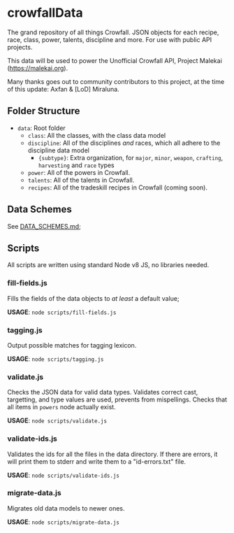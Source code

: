 # crowfallData
The grand repository of all things Crowfall. JSON objects for each recipe, race, class, power, talents, discipline and more. For use with public API projects.

This data will be used to power the Unofficial Crowfall API, Project Malekai (https://malekai.org).

Many thanks goes out to community contributors to this project, at the time of this update:
Axfan & [LoD] Miraluna.

## Folder Structure
- `data`: Root folder
  - `class`: All the classes, with the class data model
  - `discipline`: All of the disciplines *and* races, which all adhere to the discipline data model
    - `{subtype}`: Extra organization, for `major`, `minor`, `weapon`, `crafting`, `harvesting` and `race` types
  - `power`: All of the powers in Crowfall.
  - `talents`: All of the talents in Crowfall.
  - `recipes`: All of the tradeskill recipes in Crowfall (coming soon).

## Data Schemes

See [DATA_SCHEMES.md](DATA_SCHEMES.md);

## Scripts

All scripts are written using standard Node v8 JS, no libraries needed.

### fill-fields.js
Fills the fields of the data objects to *at least* a default value;

**USAGE**: `node scripts/fill-fields.js`

### tagging.js
Output possible matches for tagging lexicon.

**USAGE**: `node scripts/tagging.js`

### validate.js
Checks the JSON data for valid data types.  Validates correct cast, targetting, and type values are used, prevents from mispellings. Checks that all items in `powers` node actually exist.

**USAGE**: `node scripts/validate.js`

### validate-ids.js
Validates the ids for all the files in the data directory. If there are errors,
it will print them to stderr and write them to a "id-errors.txt" file.

**USAGE**: `node scripts/validate-ids.js`

### migrate-data.js
Migrates old data models to newer ones.

**USAGE**: `node scripts/migrate-data.js`
